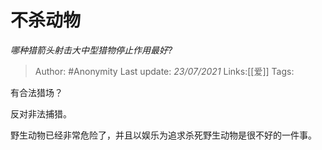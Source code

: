 # 不杀动物
*哪种猎箭头射击大中型猎物停止作用最好?*

> Author: #Anonymity
> Last update: *23/07/2021*
> Links:[[爱]]
> Tags:

有合法猎场？

反对非法捕猎。

野生动物已经非常危险了，并且以娱乐为追求杀死野生动物是很不好的一件事。

